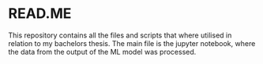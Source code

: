 # READ.ME

This repository contains all the files and scripts that where utilised in relation to my bachelors thesis. The main file is the jupyter notebook, where the data from the output of the ML model was processed.
